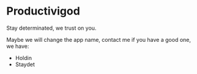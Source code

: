 # Productivigod
Stay determinated, we trust on you.

Maybe we will change the app name, contact me if you have a good one, we have:
- Holdin
- Staydet
